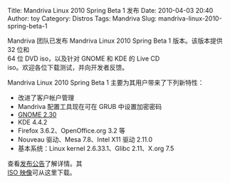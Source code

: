 Title: Mandriva Linux 2010 Spring Beta 1 发布
Date: 2010-04-03 20:40
Author: toy
Category: Distros
Tags: Mandriva
Slug: mandriva-linux-2010-spring-beta-1

Mandriva 团队已发布 Mandriva Linux 2010 Spring Beta 1 版本。该版本提供
32 位和  
64 位 DVD iso，以及针对 GNOME 和 KDE 的 Live CD  
iso。欢迎各位下载测试，并向开发者反馈。

Mandriva Linux 2010 Spring Beta 1 主要为其用户带来了下列新特性：

+ 改进了客户帐户管理  
+ Mandriva 配置工具现在可在 GRUB 中设置加密密码  
+ [GNOME 2.30](http://linuxtoy.org/archives/gnome-230.html)  
+ KDE 4.4.2  
+ Firefox 3.6.2、OpenOffice.org 3.2 等  
+ Nouveau 驱动、Mesa 7.8、Intel X11 驱动 2.11.0  
+ 基本系统：Linux kernel 2.6.33.1、Glibc 2.11、X.org 7.5

查看[发布公告](http://blog.mandriva.com/2010/04/02/mandriva-linux-2010-spring-beta-1-available/)了解详情。其  
[ISO
映像](http://wiki.mandriva.com/en/2010.1\_Beta1#Availability)可从这里下载。
